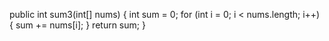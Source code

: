 public int sum3(int[] nums) {
  int sum = 0;
  for (int i = 0; i < nums.length; i++) {
    sum += nums[i];
  } 
  return sum;
}